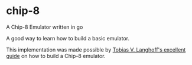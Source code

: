 # chip-8

A Chip-8 Emulator written in go

A good way to learn how to build a basic emulator.

This implementation was made possible by [Tobias V. Langhoff's excellent guide](https://tobiasvl.github.io/blog/write-a-chip-8-emulator) on how to build a Chip-8 emulator.
